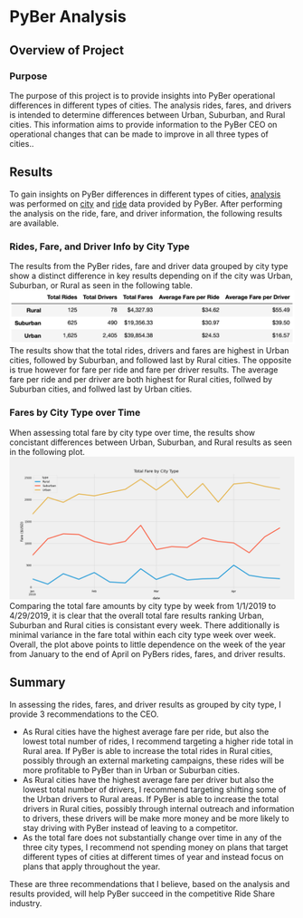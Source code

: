 # PyBer Analysis

## Overview of Project

### Purpose

The purpose of this project is to provide insights into PyBer operational differences in different types of cities. The analysis rides, fares, and drivers is intended to determine differences between Urban, Suburban, and Rural cities. This information aims to provide information to the PyBer CEO on operational changes that can be made to improve in all three types of cities..

## Results

To gain insights on PyBer differences in different types of cities, [analysis](https://github.com/aricciardelli2/UCB-Projects/blob/main/PyBer_Analysis/PyBer_Challenge.ipynb) was performed on [city](https://github.com/aricciardelli2/UCB-Projects/blob/main/PyBer_Analysis/resources/city_data.csv) and [ride](https://github.com/aricciardelli2/UCB-Projects/blob/main/PyBer_Analysis/resources/ride_data.csv) data provided by PyBer. After performing the analysis on the ride, fare, and driver information, the following results are available.

### Rides, Fare, and Driver Info by City Type

The results from the PyBer rides, fare and driver data grouped by city type show a distinct difference in key results depending on if the city was Urban, Suburban, or Rural as seen in the following table.
![](https://github.com/aricciardelli2/UCB-Projects/blob/main/PyBer_Analysis/analysis/pyber_summary_df.png)
The results show that the total rides, drivers and fares are highest in Urban cities, followed by Suburban, and followed last by Rural cities. The opposite is true however for fare per ride and fare per driver results. The average fare per ride and per driver are both highest for Rural cities, follwed by Suburban cities, and follwed last by Urban cities.

### Fares by City Type over Time

When assessing total fare by city type over time, the results show concistant differences between Urban, Suburban, and Rural results as seen in the following plot. 
![](https://github.com/aricciardelli2/UCB-Projects/blob/main/PyBer_Analysis/analysis/PyBer_fare_summary.png)
Comparing the total fare amounts by city type by week from 1/1/2019 to 4/29/2019, it is clear that the overall total fare results ranking Urban, Suburban and Rural cities is consistant every week. There additionally is minimal variance in the fare total within each city type week over week. Overall, the plot above points to little dependence on the week of the year from January to the end of April on PyBers rides, fares, and driver results.

## Summary

In assessing the rides, fares, and driver results as grouped by city type, I provide 3 recommendations to the CEO.
* As Rural cities have the highest average fare per ride, but also the lowest total number of rides, I recommend targeting a higher ride total in Rural area. If PyBer is able to increase the total rides in Rural cities, possibly through an external marketing campaigns, these rides will be more profitable to PyBer than in Urban or Suburban cities.
* As Rural cities have the highest average fare per driver but also the lowest total number of drivers, I recommend targeting shifting some of the Urban drivers to Rural areas. If PyBer is able to increase the total drivers in Rural cities, possibly through internal outreach and information to drivers, these drivers will be make more money and be more likely to stay driving with PyBer instead of leaving to a competitor.
* As the total fare does not substantially change over time in any of the three city types, I recommend not spending money on plans that target different types of cities at different times of year and instead focus on plans that apply throughout the year.

These are three recommendations that I believe, based on the analysis and results provided, will help PyBer succeed in the competitive Ride Share industry.
